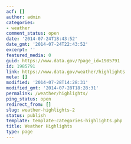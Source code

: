 ```yaml
---
acf: []
author: admin
categories:
- weather
comment_status: open
date: '2014-07-24T18:43:52'
date_gmt: '2014-07-24T22:43:52'
excerpt: ''
featured_media: 0
guid: https://www.data.gov/?page_id=1985791
id: 1985791
link: https://www.data.gov/weather/highlights
meta: []
modified: '2014-07-28T14:28:31'
modified_gmt: '2014-07-28T18:28:31'
permalink: /weather/highlights/
ping_status: open
redirect_from: []
slug: weather-highlights-2
status: publish
template: template-categories-highlights.php
title: Weather Highlights
type: page
---
```


